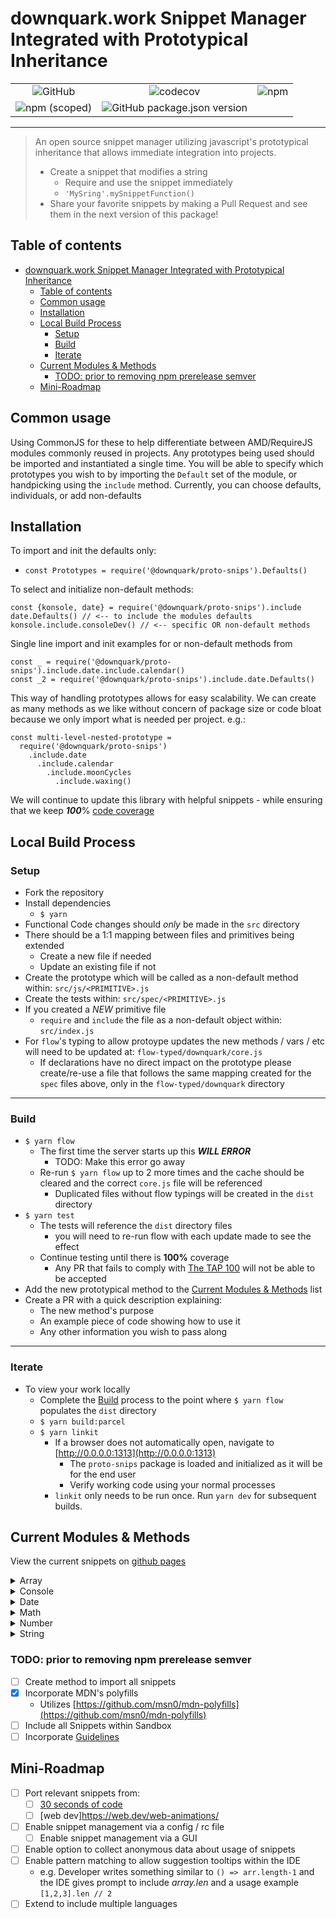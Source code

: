 # downquark.work Snippet Manager Integrated with Prototypical Inheritance

<p align="center">

||||
|:-:|:-:|:-:|
![GitHub](https://img.shields.io/github/license/DownQuark-Work/downquark.packagedApp.Npm_ProtoSnippets)|![codecov](https://codecov.io/gh/DownQuark-Work/downquark.packagedApp.Npm_ProtoSnippets/branch/master/graph/badge.svg)|![npm](https://img.shields.io/npm/dt/@downquark/proto-snips)|
![npm (scoped)](https://img.shields.io/npm/v/@downquark/proto-snips)|![GitHub package.json version](https://img.shields.io/github/package-json/v/DownQuark-Work/downquark.packagedApp.Npm_ProtoSnippets)|
</p>

---
> An open source snippet manager utilizing javascript's prototypical inheritance that allows immediate integration into projects.
> - Create a snippet that modifies a string
>   - Require and use the snippet immediately
>   - `'MySring'.mySnippetFunction()`
> - Share your favorite snippets by making a Pull Request and see them in the next version of this package!

## Table of contents

- [downquark.work Snippet Manager Integrated with Prototypical Inheritance](#downquarkwork-snippet-manager-integrated-with-prototypical-inheritance)
  - [Table of contents](#table-of-contents)
  - [Common usage](#common-usage)
  - [Installation](#installation)
  - [Local Build Process](#local-build-process)
    - [Setup](#setup)
    - [Build](#build)
    - [Iterate](#iterate)
  - [Current Modules & Methods](#current-modules--methods)
    - [TODO: prior to removing npm prerelease semver](#todo-prior-to-removing-npm-prerelease-semver)
  - [Mini-Roadmap](#mini-roadmap)

## Common usage
Using CommonJS for these to help differentiate between AMD/RequireJS modules commonly reused in projects. Any prototypes being used should be imported and instantiated a single time.
You will be able to specify which prototypes you wish to by importing the `Default` set of the module, or handpicking using the `include` method.
Currently, you can choose defaults, individuals, or add non-defaults

## Installation
To import and init the defaults only:
- `const Prototypes = require('@downquark/proto-snips').Defaults()`

To select and initialize non-default methods:
```
const {konsole, date} = require('@downquark/proto-snips').include
date.Defaults() // <-- to include the modules defaults
konsole.include.consoleDev() // <-- specific OR non-default methods
```
Single line import and init examples for or non-default methods from 
```
const _ = require('@downquark/proto-snips').include.date.include.calendar()
const _2 = require('@downquark/proto-snips').include.date.Defaults()
```

This way of handling prototypes allows for easy scalability. We can create as many methods as we like without concern of package size or code bloat because we only import what is needed per project. e.g.:
```
const multi-level-nested-prototype =
  require('@downquark/proto-snips')
    .include.date
      .include.calendar
        .include.moonCycles
          .include.waxing()
```

We will continue to update this library with helpful snippets - while ensuring that we keep _**100**_% [code coverage](./CONTRIBUTING.md#Testing)

## Local Build Process
### Setup
- Fork the repository
- Install dependencies
  - `$ yarn`
- Functional Code changes should _only_ be made in the `src` directory
- There should be a 1:1 mapping between files and primitives being extended
  - Create a new file if needed
  - Update an existing file if not
- Create the prototype which will be called as a non-default method within: `src/js/<PRIMITIVE>.js`
- Create the tests within: `src/spec/<PRIMITIVE>.js`
- If you created a _NEW_ primitive file
  - `require` and `include` the file as a non-default object within: `src/index.js`
- For `flow`'s typing to allow protoype updates the new methods / vars / etc will need to be updated at: `flow-typed/downquark/core.js`
  - If declarations have no direct impact on the prototype please create/re-use a file that follows the same mapping created for the `spec` files above, only in the `flow-typed/downquark`  directory

---
### Build
- `$ yarn flow`
  - The first time the server starts up this _**WILL ERROR**_
    - TODO: Make this error go away
  - Re-run `$ yarn flow`  up to 2 more times and the cache should be cleared and the correct `core.js` file will be referenced
    - Duplicated files without flow typings will be created in the `dist` directory
- `$ yarn test`
  - The tests will reference the `dist` directory files
    - you will need to re-run flow with each update made to see the effect
  - Continue testing until there is **100%** coverage
    - Any PR that fails to comply with [The TAP 100](https://node-tap.org/docs/coverage/100/) will not be able to be accepted
- Add the new prototypical method to the [Current Modules & Methods](#current-modules--methods) list
- Create a PR with a quick description explaining:
  - The new method's purpose
  - An example piece of code showing how to use it
  - Any other information you wish to pass along

---
### Iterate
- To view your work locally
  - Complete the [Build](#build) process to the point where `$ yarn flow` populates the `dist` directory
  - `$ yarn build:parcel`
  - `$ yarn linkit`
    - If a browser does not automatically open, navigate to [http://0.0.0.0:1313](http://0.0.0.0:1313)
      - The `proto-snips` package is loaded and initialized as it will be for the end user
      - Verify working code using your normal processes
    - `linkit` only needs to be run once. Run `yarn dev` for subsequent builds.

## Current Modules & Methods

View the current snippets on [github pages](https://downquark-work.github.io/downquark.packagedApp.Npm_ProtoSnippets/publish/sandbox/index.html)
<details>
  <summary>Array</summary>

  method|_description_|
  -|-:|
  **last**| _Returns the last element of the array without modifying the original array_|
  **len**| _Returns the 0 index based length of the array_
  _Example:_|`array.last === array[array.len]`|
  | | |
  **shuffle**| _Shuffles elements in original array and returns modified data_|
  _Example:_|`[1,2,3].shuffle() // [3,1,2]`|
  **unique**| _Returns array with duplicate elements removed without modifying original array|
_Example:_|`[1,1,2,3].unique() // [1,2,3]`|
</details>
<details>
  <summary>Console</summary>

  method|_description_|
  -|-:|
  **consoleDev**| _A more concise version of [qonsole](https://www.npmjs.com/package/qonsole)_|
_NOTE:_|Quite a bit going on here. Please see [tests](./src/spec/console.spec.js) for usage information.
</details>
<details>
  <summary>Date</summary>

  method|_description_|
  -|-:|
  **stringFormats**| _Returns date in specified format_|
  _Example:_|`new Date().STANDARD.formatDate() // '07 / 01 / 2020'`|
  **makeReadable**| _Returns human readable values for days and months_|
  _Example:_|`new Date().getNamedDay(3) // 'Wed'`|
  _Example:_|`new Date().getNamedDay(3,true) // 'Wednesday'`|
  **ranged**| _Formats and returns requested data for use with date ranges_|
  _Example:_|`new Date().getEpochRange('jan 2020','feb 2020') // [1577854800000, 1580533200000]`|
  _Example:_|`new Date().getRandomDate() // defaults to a 30 day range with _new Date()_ as mid-point`|
  **calendar**| _Returns all information needed to render a calendar grid_|
  _Example:_|`new Date().getFullCalendarDates(CALENDAR_STARTING_POINT)`|
</details>
<details>
  <summary>Math</summary>

  method|_description_|
  -|-:|
  **msInDay**| _Returns the number of miliseconds in a 24 hour period_|
  _Example:_|`Math.msInDay // 86400000`|
  _TODO:_|move this to `Number`
</details>
<details>
  <summary>Number</summary>

  method|_description_|
  -|-:|
  **msOffset**| _Returns timestamp of a date specified by an offset_|
  _Example:_|`new Date(dateTime).getTime().msOffset('-13M') //  timestamp for a day 13 months previous: 86400000`|
  _TODO:_|move this to `Math`
</details>
<details>
  <summary>String</summary>

  method|_description_|
  -|-:|
  **endsWith**| _Returns boolean based on end of string search criteria and optional specified offset_|
  _Example:_|`'I have a question.'.endsWith('question.') // true`|
  _Example:_|`'I have a question.'.endsWith('have',6)' // true`|
  **padStart**| _Returns string with leading padding of spaced or optional specified character(s)_|
  _Example:_|`'abc'.padStart('10') // '       abc'`|
  _Example:_|`'abc'.padStart('10', "foo") // 'foofoofabc'`|
</details>

### TODO: prior to removing npm prerelease semver
- [ ] Create method to import all snippets
- [x] Incorporate MDN's polyfills
  - Utilizes [https://github.com/msn0/mdn-polyfills](https://github.com/msn0/mdn-polyfills)
- [ ] Include all Snippets within Sandbox
- [ ] Incorporate [Guidelines](https://github.com/Kristories/awesome-guidelines)

## Mini-Roadmap
- [ ] Port relevant snippets from:
  - [ ] [30 seconds of code](https://www.30secondsofcode.org/js/p/1)
  - [ ] [web dev]https://web.dev/web-animations/
- [ ] Enable snippet management via a config / rc file
  - [ ] Enable snippet management via a GUI
- [ ] Enable option to collect anonymous data about usage of snippets
- [ ] Enable pattern matching to allow suggestion tooltips within the IDE
  - e.g. Developer writes something similar to `() => arr.length-1` and the IDE gives prompt to include _array.len_ and a usage example `[1,2,3].len // 2`
- [ ] Extend to include multiple languages